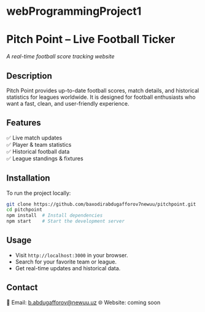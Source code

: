 # webProgrammingProject1

# **Pitch Point – Live Football Ticker**  
*A real-time football score tracking website*  

## **Description**  
Pitch Point provides up-to-date football scores, match details, and historical statistics for leagues worldwide. 
It is designed for football enthusiasts who want a fast, clean, and user-friendly experience.  

## **Features**  
✅ Live match updates  
✅ Player & team statistics  
✅ Historical football data  
✅ League standings & fixtures  

## **Installation**  
To run the project locally:  
```sh
git clone https://github.com/baxodirabdugafforov7newuu/pitchpoint.git  
cd pitchpoint  
npm install  # Install dependencies  
npm start    # Start the development server  
```
## **Usage**  
- Visit `http://localhost:3000` in your browser.  
- Search for your favorite team or league.  
- Get real-time updates and historical data.  

## **Contact**  
📧 Email: b.abdugafforov@newuu.uz
🌐 Website: coming soon
